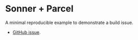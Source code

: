 # Sonner + Parcel

A minimal reproducible example to demonstrate a build issue.

- [GitHub issue](https://github.com/emilkowalski/sonner/issues/456).
